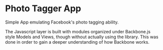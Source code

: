 # Photo Tagger App

Simple App emulating Facebook's photo tagging ability.

The Javascript layer is built with modules organized under Backbone.js style Models and Views, though without actually using the library.
This was done in order to gain a deeper understanding of how Backbone works.
